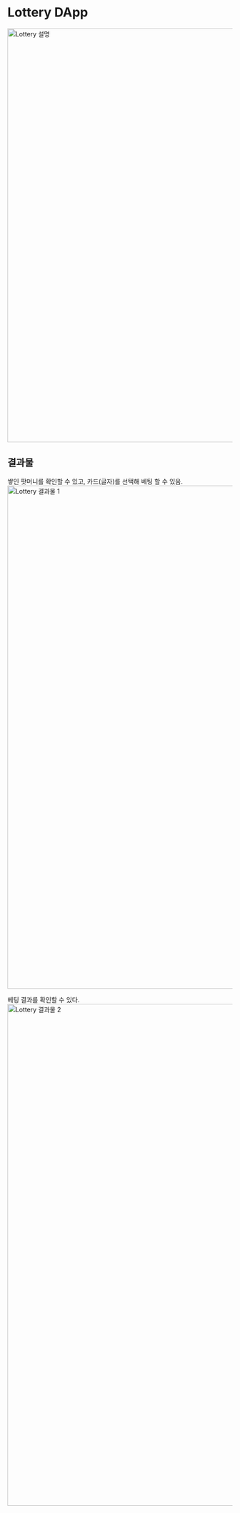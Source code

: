 <h1>Lottery DApp</h1>

<img width="927" alt="Lottery 설명" src="https://user-images.githubusercontent.com/50191479/161495754-17f8225e-04b1-4552-8230-cc45437b9d4c.png">


<h2>결과물</h2>
쌓인 팟머니를 확인할 수 있고, 카드(글자)를 선택해 베팅 할 수 있음.
<img width="1127" alt="Lottery 결과물 1" src="https://user-images.githubusercontent.com/50191479/161496055-537d7b89-4fcb-4058-bb0f-8345d6b05c06.png">



베팅 결과를 확인할 수 있다.
<img width="1124" alt="Lottery 결과물 2" src="https://user-images.githubusercontent.com/50191479/161496393-0dbf3911-dd2b-4560-8385-20ed51554c80.png">

